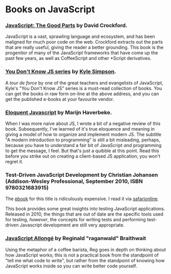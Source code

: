 # Books on JavaScript


### [JavaScript: The Good Parts](https://www.goodreads.com/book/show/2998152-javascript) by David Crockford.

JavaScript is a vast, sprawling language and ecosystem, and has been maligned for much poor code on the web. Crockford extracts out the parts that are really useful, giving the reader a better grounding. This book is the progenitor of many of the JavaScript frameworks that have come up the past few years, as well as CoffeeScript and other *Script derivatives.

### [**You Don't Know JS series**](https://github.com/getify/You-Dont-Know-JS) by [Kyle Simpson](https://github.com/getify). ###

A *tour de force* by one of the great teachers and evangelists of JavaScript, Kyle's "You Don't Know JS" series is a must-read collection of books. You can get the books in raw form on-line at the above address, and you can get the published e-books at your favourite vendor.

### [Eloquent Javascript](http://eloquentjavascript.net/) by Marijn Haverbeke. ###

When I was more naive about JS, I wrote a bit of a negative review of this book. Subsequently, I've learned of it's true eloquence and meaning in giving a model of how to organize and implement modern JS. The subtitle "A modern introduction to programming" is still a bit misleading, perhaps, because you have to understand a fair bit of JavaScript *and* programming to get the message, I feel. But that's just a quibble at this point. Read this before you strike out on creating a client-based JS application; you won't regret it.

### Test-Driven JavaScript Development by Christian Johansen (Addison-Wesley Professional, September 2010, ISBN 9780321683915) ###

The [ebook](http://www.informit.com/store/test-driven-javascript-development-9780321684042) for this title is ridiculously expensive. I read it via [safarionline](https://learning.oreilly.com/library/view/test-driven-javascript-development/9780321684097/).

This book provides some great insights into testing JavaScript applications. Released in 2010, the things that are out of date are the specific tools used for testing, *however*, the concepts for writing tests and performing test-driven Javascript development are still very appropriate.

### [JavaScript Allong&eacute;](https://leanpub.com/javascriptallongesix) by Reginald "raganwald" Braithwait ###

Using the metaphor of a coffee barista, Reg goes in depth on thinking about how JavaScript works; this is not a practical book from the standpoint of "tell me what code to write", but rather from the standpoint of knowing how JavaScript works inside so you can write better code yourself.
